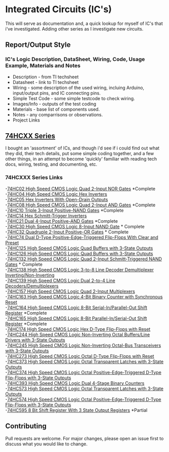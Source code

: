 # Integrated Circuits (IC's)
  This will serve as documentation and, a quick lookup for myself of IC's that i've investigated.  Adding other series as I investigate new circuits.

## Report/Output Style

### IC's Logic Description, DataSheet, Wiring, Code, Usage Example, Materials and Notes
- Description - from TI techsheet
- Datasheet - link to TI techsheet
- Wiring - some description of the used wiring, incluing Arduino, input/output pins, and IC connecting pins.
- Simple Test Code - some simple testcode to check wiring.
- Images/Info - outputs of the test coding
- Materials - base list of components used.
- Notes - any comparrisons or observations.
- Project Links

## [74HCXX Series](74HCXXX_Series.md)

I bought an 'assortment' of ICs, and though i'd see if i could find out what they did, their tech details, put some simple coding together, and a few other things, in an attempt to become 'quickly' familiar with reading tech docs, wiring, testing, and documenting, etc.

### 74HCXXX Series Links
-[74HC02 High Speed CMOS Logic Quad 2-Input NOR Gates](74HCXXX_Series.md#74HC02-High-Speed-CMOS-Logic-Quad-2-Input-NOR-Gates) *Complete  
-[74HC04 High Speed CMOS Logic Hex Inverters](74HCXXX_Series.md#74HC04-High-Speed-CMOS-Logic-Hex-Inverters)  
-[74HC05 Hex Inverters With Open-Drain Outputs](74HCXXX_Series.md#74HC05-Hex-Inverters-With-Open-Drain-Outputs)  
-[74HC08 High Speed CMOS Logic Quad 2-Input AND Gates](74HCXXX_Series.md#74HC08-High-Speed-CMOS-Logic-Quad-2-Input-AND-Gates) *Complete  
-[74HC10 Triple 3-Input Positive-NAND Gates](74HCXXX_Series.md#74HC10-Triple-3-Input-Positive-NAND-Gates) *Complete  
-[74HC14 Hex Schmitt-Trigger Inverters](74HCXXX_Series.md#74HC14-Hex-Schmitt-Trigger-Inverters)  
-[74HC21 Dual 4-Input Positive-AND Gates](74HCXXX_Series.md#74HC21-Dual-4-Input-Positive-AND-Gates) *Complete  
-[74HC30 High Speed CMOS Logic 8-Input NAND Gate](74HCXXX_Series.md#74HC30-High-Speed-CMOS-Logic-8-Input-NAND-Gate) * Complete  
-[74HC32 Quadruple 2-Input Positive-OR Gates](74HCXXX_Series.md#74HC32-Quadruple-2-Input-Positive-OR-Gates) * Complete  
-[74HC74 Dual D-Type Positive-Edge-Triggered Flip-Flops With Clear and Preset](74HCXXX_Series.md#74HC74-Dual-D-Type-Positive-Edge-Triggered-Flip-Flops-With-Clear-and-Preset)  
-[74HC125 High Speed CMOS Logic Quad Buffers with 3-State Outputs](74HCXXX_Series.md#74HC125-High-Speed-CMOS-Logic-Quad-Buffers-with-3-State-Outputs)  
-[74HC126 High Speed CMOS Logic Quad Buffers with 3-State Outputs](74HCXXX_Series.md#74HC126-High-Speed-CMOS-Logic-Quad-Buffers-with-3-State-Outputs)  
-[74HC132 High Speed CMOS Logic Quad 2-Input Schmitt-Triggered NAND Gates](74HCXXX_Series.md#74hc132-high-speed-cmos-logic-quad-2-input-schmitt-triggered-nand-gates) * Complete  
-[74HC138 High Speed CMOS Logic 3-to-8 Line Decoder Demultiplexer Inverting/Non-Inverting](74HCXXX_Series.md#74hc138-high-speed-cmos-logic-3-to-8-line-decoder-demultiplexer-inverting-non-inverting)  
-[74HC139 High Speed CMOS Logic Dual 2-to-4 Line Decoders/Demultiplexers](74HCXXX_Series.md#74HC139-High-Speed-CMOS-Logic-Dual-2-to-4-Line-Decoders/Demultiplexers)  
-[74HC157 High Speed CMOS Logic Quad 2-Input Multiplexers](74HCXXX_Series.md#74HC157-High-Speed-CMOS-Logic-Quad-2-Input-Multiplexers)  
-[74HC163 High Speed CMOS Logic 4-Bit Binary Counter with Synchronous Reset](74HCXXX_Series.md#74HC163-High-Speed-CMOS-Logic-4-Bit-Binary-Counter-with-Synchronous-Reset)  
-[74HC164 High Speed CMOS Logic 8-Bit Serial-In/Parallel-Out Shift Register](74HCXXX_Series.md#74hc164-high-speed-cmos-logic-8-bit-serial-in-parallel-out-shift-register) *Complete  
-[74HC165 High Speed CMOS Logic 8-Bit Parallel-In/Serial-Out Shift Register](74HCXXX_Series.md#74hc165-high-speed-cmos-logic-8-bit-parallel-in-serial-out-shift-register) *Complete  
-[74HC174 High Speed CMOS Logic Hex D-Type Flip-Flops with Reset](74HCXXX_Series.md#74HC174-High-Speed-CMOS-Logic-Hex-D-Type-Flip-Flops-with-Reset)  
-[74HC244 High Speed CMOS Logic Non-Inverting Octal Buffers/Line Drivers with 3-State Outputs](74HCXXX_Series.md#74HC244-High-Speed-CMOS-Logic-Non-Inverting-Octal-Buffers-Line-Drivers-with-3-State-Outputs)  
-[74HC245 High Speed CMOS Logic Non-Inverting Octal-Bus Transceivers with 3-State Outputs](74HCXXX_Series.md#74HC245-High-Speed-CMOS-Logic-Non-Inverting-Octal-Bus-Transceivers-with-3-State-Outputs)  
-[74HC273 High Speed CMOS Logic Octal D-Type Flip-Flops with Reset](74HCXXX_Series.md#74HC273-High-Speed-CMOS-Logic-Octal-D-Type-Flip-Flops-with-Reset)  
-[74HC373 High Speed CMOS Logic Octal Transparent Latches with 3-State Outputs](74HCXXX_Series.md#74HC373-High-Speed-CMOS-Logic-Octal-Transparent-Latches-with-3-State-Outputs)  
-[74HC374 High Speed CMOS Logic Octal Positive-Edge-Triggered D-Type Flip-Flops with 3-State Outputs](74HCXXX_Series.md#74HC374-High-Speed-CMOS-Logic-Octal-Positive-Edge-Triggered-D-Type-Flip-Flops-with-3-State-Outputs)  
-[74HC393 High Speed CMOS Logic Dual 4-Stage Binary Counters](74HCXXX_Series.md#74HC393-High-Speed-CMOS-Logic-Dual-4-Stage-Binary-Counters)  
-[74HC573 High Speed CMOS Logic Octal Transparent Latches with 3-State Outputs](74HCXXX_Series.md#74HC573-High-Speed-CMOS-Logic-Octal-Transparent-Latches-with-3-State-Outputs)  
-[74HC574 High Speed CMOS Logic Octal Positive-Edge-Triggered D-Type Flip-Flops with 3-State Outputs](74HCXXX_Series.md#74HC574-High-Speed-CMOS-Logic-Octal-Positive-Edge-Triggered-D-Type-Flip-Flops-with-3-State-Outputs)  
-[74HC595 8 Bit Shift Register With 3 State Output Registers](74HCXXX_Series.md#74hc595-8-bit-shift-register-with-3-state-output-registers) *Partial

## Contributing

Pull requests are welcome. For major changes, please open an issue first to discuss what you would like to change.